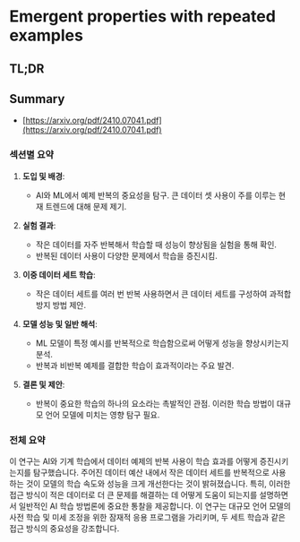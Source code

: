 # Emergent properties with repeated examples
## TL;DR
## Summary
- [https://arxiv.org/pdf/2410.07041.pdf](https://arxiv.org/pdf/2410.07041.pdf)

### 섹션별 요약
1. **도입 및 배경**:
   - AI와 ML에서 예제 반복의 중요성을 탐구. 큰 데이터 셋 사용이 주를 이루는 현재 트렌드에 대해 문제 제기.
   
2. **실험 결과**:
   - 작은 데이터를 자주 반복해서 학습할 때 성능이 향상됨을 실험을 통해 확인.
   - 반복된 데이터 사용이 다양한 문제에서 학습을 증진시킴.

3. **이중 데이터 세트 학습**:
   - 작은 데이터 세트를 여러 번 반복 사용하면서 큰 데이터 세트를 구성하여 과적합 방지 방법 제안.
   
4. **모델 성능 및 일반 해석**:
   - ML 모델이 특정 예시를 반복적으로 학습함으로써 어떻게 성능을 향상시키는지 분석.
   - 반복과 비반복 예제를 결합한 학습이 효과적이라는 주요 발견.

5. **결론 및 제안**:
   - 반복이 중요한 학습의 하나의 요소라는 촉발적인 관점. 이러한 학습 방법이 대규모 언어 모델에 미치는 영향 탐구 필요.

### 전체 요약
이 연구는 AI와 기계 학습에서 데이터 예제의 반복 사용이 학습 효과를 어떻게 증진시키는지를 탐구했습니다. 주어진 데이터 예산 내에서 작은 데이터 세트를 반복적으로 사용하는 것이 모델의 학습 속도와 성능을 크게 개선한다는 것이 밝혀졌습니다. 특히, 이러한 접근 방식이 적은 데이터로 더 큰 문제를 해결하는 데 어떻게 도움이 되는지를 설명하면서 일반적인 AI 학습 방법론에 중요한 통찰을 제공합니다. 이 연구는 대규모 언어 모델의 사전 학습 및 미세 조정을 위한 잠재적 응용 프로그램을 가리키며, 두 세트 학습과 같은 접근 방식의 중요성을 강조합니다.